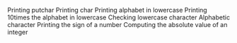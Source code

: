Printing putchar
Printing char
Printing alphabet in lowercase
Printing 10times the alphabet in lowercase
Checking lowercase character
Alphabetic character
Printing the sign of a number
Computing the absolute value of an integer
